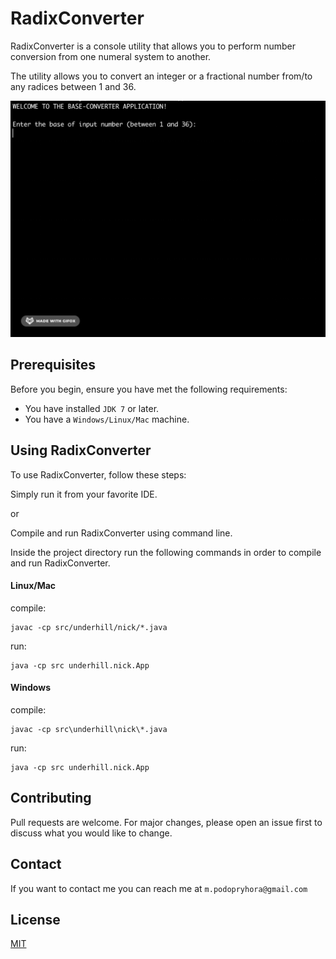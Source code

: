 # RadixConverter

RadixConverter is a console utility that allows you to perform number conversion from one numeral system to another.

The utility allows you to convert an integer or a fractional number from/to any radices between 1 and 36.

![](resources/base-converter.gif)

## Prerequisites

Before you begin, ensure you have met the following requirements:
* You have installed `JDK 7` or later.
* You have a `Windows/Linux/Mac` machine.

## Using RadixConverter

To use RadixConverter, follow these steps:

Simply run it from your favorite IDE.

or

Compile and run RadixConverter using command line.

Inside the project directory run the following commands in order to compile and run RadixConverter.

#### Linux/Mac
compile:
```
javac -cp src/underhill/nick/*.java
```
run:
```
java -cp src underhill.nick.App
```
#### Windows
compile:
```
javac -cp src\underhill\nick\*.java
```
run:
```
java -cp src underhill.nick.App
```

## Contributing
Pull requests are welcome. For major changes, please open an issue first to discuss what you would like to change.

## Contact

If you want to contact me you can reach me at `m.podopryhora@gmail.com`

## License
[MIT](https://choosealicense.com/licenses/mit/)
